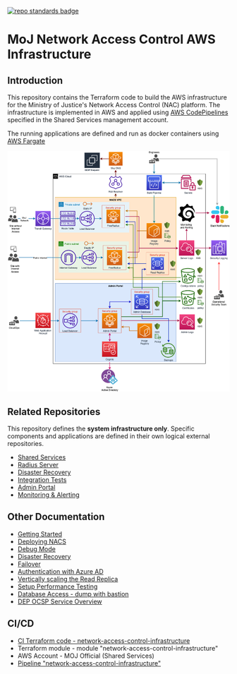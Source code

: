 [![repo standards badge](https://img.shields.io/badge/dynamic/json?color=blue&style=flat&logo=github&labelColor=32393F&label=MoJ%20Compliant&query=%24.result&url=https%3A%2F%2Foperations-engineering-reports.cloud-platform.service.justice.gov.uk%2Fapi%2Fv1%2Fcompliant_public_repositories%2Fnetwork-access-control-infrastructure)](https://operations-engineering-reports.cloud-platform.service.justice.gov.uk/public-github-repositories.html#network-access-control-infrastructure "Link to report")

# MoJ Network Access Control AWS Infrastructure

## Introduction

This repository contains the Terraform code to build the AWS infrastructure for the Ministry of Justice's Network Access Control (NAC) platform. The infrastructure is implemented in AWS and applied using [AWS CodePipelines](https://aws.amazon.com/codepipeline/) specified in the Shared Services management account.

The running applications are defined and run as docker containers using [AWS Fargate](https://aws.amazon.com/fargate/)

![NACS infrastructure](./documentation/infrastructure.png)

## Related Repositories

This repository defines the **system infrastructure only**. Specific components and applications are defined in their own logical external repositories.

- [Shared Services](https://github.com/ministryofjustice/staff-device-shared-services-infrastructure)
- [Radius Server](https://github.com/ministryofjustice/network-access-control-server)
- [Disaster Recovery](https://github.com/ministryofjustice/network-access-control-disaster-recovery)
- [Integration Tests](https://github.com/ministryofjustice/network-access-control-integration-tests)
- [Admin Portal](https://github.com/ministryofjustice/network-access-control-admin)
- [Monitoring & Alerting](https://github.com/ministryofjustice/staff-infrastructure-monitoring-config)

## Other Documentation

- [Getting Started](documentation/getting-started.md)
- [Deploying NACS](documentation/deploying-nacs.md)
- [Debug Mode](documentation/debug-mode.md)
- [Disaster Recovery](documentation/disaster-recovery.md)
- [Failover](documentation/failover.md)
- [Authentication with Azure AD](documentation/azure-ad.md)
- [Vertically scaling the Read Replica](documentation/database-upgrade.md)
- [Setup Performance Testing](documentation/performance_testing.md)
- [Database Access - dump with bastion](documentation/rds-bastion.md)
- [DEP OCSP Service Overview](documentation/ocsp-over-internet.md)

## CI/CD

- [CI Terraform code - network-access-control-infrastructure](https://github.com/ministryofjustice/network-access-control-infrastructure)
- Terraform module - module "network-access-control-infrastructure"
- AWS Account - MOJ Official (Shared Services)
- [Pipeline "network-access-control-infrastructure"](https://eu-west-2.console.aws.amazon.com/codesuite/codepipeline/pipelines/network-access-control-infrastructure/view?region=eu-west-2)
